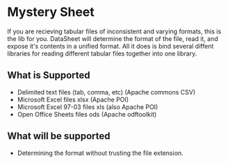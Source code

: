 # Mystery Sheet

If you are recieving tabular files of inconsistent and varying formats, this is
the lib for you. DataSheet will determine the format of the file, read it, and 
expose it's contents in a unified format. All it does is bind several diffent
libraries for reading different tabular files together into one library.

## What is Supported

  - Delimited text files (tab, comma, etc) (Apache commons CSV)
  - Microsoft Excel files xlsx (Apache POI)
  - Microsoft Excel 97-03 files xls (also Apache POI)
  - Open Office Sheets files ods (Apache odftoolkit)

## What will be supported

 - Determining the format without trusting the file extension.

